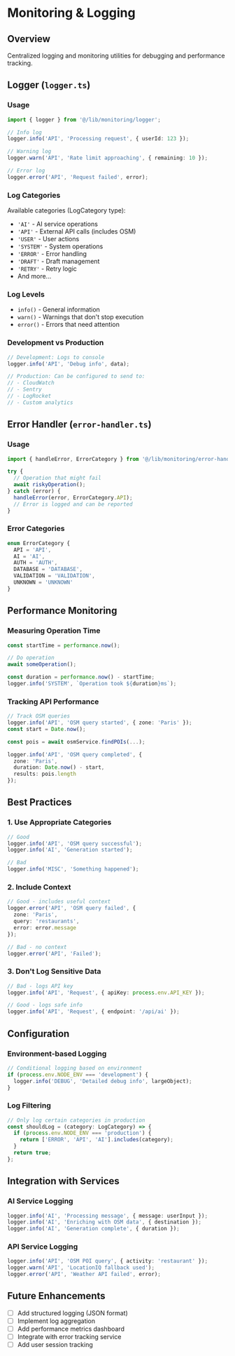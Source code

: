 # Monitoring & Logging

## Overview

Centralized logging and monitoring utilities for debugging and performance tracking.

## Logger (`logger.ts`)

### Usage

```typescript
import { logger } from '@/lib/monitoring/logger';

// Info log
logger.info('API', 'Processing request', { userId: 123 });

// Warning log
logger.warn('API', 'Rate limit approaching', { remaining: 10 });

// Error log
logger.error('API', 'Request failed', error);
```

### Log Categories

Available categories (LogCategory type):

- `'AI'` - AI service operations
- `'API'` - External API calls (includes OSM)
- `'USER'` - User actions
- `'SYSTEM'` - System operations
- `'ERROR'` - Error handling
- `'DRAFT'` - Draft management
- `'RETRY'` - Retry logic
- And more...

### Log Levels

- `info()` - General information
- `warn()` - Warnings that don't stop execution
- `error()` - Errors that need attention

### Development vs Production

```typescript
// Development: Logs to console
logger.info('API', 'Debug info', data);

// Production: Can be configured to send to:
// - CloudWatch
// - Sentry
// - LogRocket
// - Custom analytics
```

## Error Handler (`error-handler.ts`)

### Usage

```typescript
import { handleError, ErrorCategory } from '@/lib/monitoring/error-handler';

try {
  // Operation that might fail
  await riskyOperation();
} catch (error) {
  handleError(error, ErrorCategory.API);
  // Error is logged and can be reported
}
```

### Error Categories

```typescript
enum ErrorCategory {
  API = 'API',
  AI = 'AI',
  AUTH = 'AUTH',
  DATABASE = 'DATABASE',
  VALIDATION = 'VALIDATION',
  UNKNOWN = 'UNKNOWN'
}
```

## Performance Monitoring

### Measuring Operation Time

```typescript
const startTime = performance.now();

// Do operation
await someOperation();

const duration = performance.now() - startTime;
logger.info('SYSTEM', `Operation took ${duration}ms`);
```

### Tracking API Performance

```typescript
// Track OSM queries
logger.info('API', 'OSM query started', { zone: 'Paris' });
const start = Date.now();

const pois = await osmService.findPOIs(...);

logger.info('API', 'OSM query completed', {
  zone: 'Paris',
  duration: Date.now() - start,
  results: pois.length
});
```

## Best Practices

### 1. Use Appropriate Categories

```typescript
// Good
logger.info('API', 'OSM query successful');
logger.info('AI', 'Generation started');

// Bad
logger.info('MISC', 'Something happened');
```

### 2. Include Context

```typescript
// Good - includes useful context
logger.error('API', 'OSM query failed', {
  zone: 'Paris',
  query: 'restaurants',
  error: error.message
});

// Bad - no context
logger.error('API', 'Failed');
```

### 3. Don't Log Sensitive Data

```typescript
// Bad - logs API key
logger.info('API', 'Request', { apiKey: process.env.API_KEY });

// Good - logs safe info
logger.info('API', 'Request', { endpoint: '/api/ai' });
```

## Configuration

### Environment-based Logging

```typescript
// Conditional logging based on environment
if (process.env.NODE_ENV === 'development') {
  logger.info('DEBUG', 'Detailed debug info', largeObject);
}
```

### Log Filtering

```typescript
// Only log certain categories in production
const shouldLog = (category: LogCategory) => {
  if (process.env.NODE_ENV === 'production') {
    return ['ERROR', 'API', 'AI'].includes(category);
  }
  return true;
};
```

## Integration with Services

### AI Service Logging

```typescript
logger.info('AI', 'Processing message', { message: userInput });
logger.info('AI', 'Enriching with OSM data', { destination });
logger.info('AI', 'Generation complete', { duration });
```

### API Service Logging

```typescript
logger.info('API', 'OSM POI query', { activity: 'restaurant' });
logger.warn('API', 'LocationIQ fallback used');
logger.error('API', 'Weather API failed', error);
```

## Future Enhancements

- [ ] Add structured logging (JSON format)
- [ ] Implement log aggregation
- [ ] Add performance metrics dashboard
- [ ] Integrate with error tracking service
- [ ] Add user session tracking